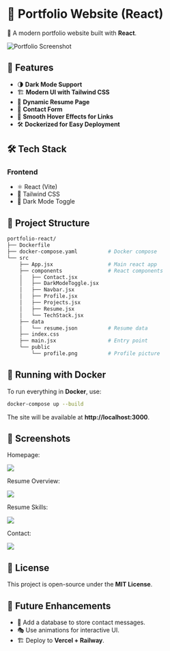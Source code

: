 
# **📇 Portfolio Website (React)**

🚀 A modern portfolio website built with **React**.

![Portfolio Screenshot](https://github.com/user-attachments/assets/f551f109-9253-4cdc-9a42-f12f62dfbde0)

## **📌 Features**

- 🌗 **Dark Mode Support**
- 🏗 **Modern UI with Tailwind CSS**
- 📄 **Dynamic Resume Page**
- 📩 **Contact Form**
- 🔗 **Smooth Hover Effects for Links**
- 🛠 **Dockerized for Easy Deployment**

## **🛠 Tech Stack**

### **Frontend**

- ⚛️ React (Vite)
- 🎨 Tailwind CSS
- 🌙 Dark Mode Toggle

## **📂 Project Structure**

```bash
portfolio-react/
├── Dockerfile
├── docker-compose.yaml          # Docker compose
└── src
    ├── App.jsx                  # Main react app
    ├── components               # React components
    │   ├── Contact.jsx          
    │   ├── DarkModeToggle.jsx
    │   ├── Navbar.jsx
    │   ├── Profile.jsx
    │   ├── Projects.jsx
    │   ├── Resume.jsx
    │   └── TechStack.jsx
    ├── data
    │   └── resume.json          # Resume data
    ├── index.css
    ├── main.jsx                 # Entry point
    └── public
        └── profile.png          # Profile picture
```

## **🐳 Running with Docker**

To run everything in **Docker**, use:

```bash
docker-compose up --build
```
The site will be available at **http://localhost:3000**.

## **📸 Screenshots**

Homepage:

![](https://github.com/user-attachments/assets/f551f109-9253-4cdc-9a42-f12f62dfbde0)

Resume Overview:

![](https://github.com/user-attachments/assets/aeacf41f-557a-454b-89ae-bdcbcdd03bc4)

Resume Skills:

![](https://github.com/user-attachments/assets/52fd3c46-8ee1-4ff6-b3bf-43ae43ef9276)

Contact:

![](https://github.com/user-attachments/assets/60138a25-45bd-446f-800f-da602bfbd538)

## **📜 License**

This project is open-source under the **MIT License**.

## **🚀 Future Enhancements**

- 📨 Add a database to store contact messages.
- 🎭 Use animations for interactive UI.
- 🏗 Deploy to **Vercel + Railway**.



